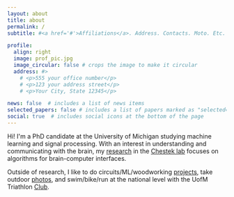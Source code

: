 ```yaml
---
layout: about
title: about
permalink: /
subtitle: #<a href='#'>Affiliations</a>. Address. Contacts. Moto. Etc.

profile:
  align: right
  image: prof_pic.jpg
  image_circular: false # crops the image to make it circular
  address: #>
    # <p>555 your office number</p>
    # <p>123 your address street</p>
    # <p>Your City, State 12345</p>

news: false  # includes a list of news items
selected_papers: false # includes a list of papers marked as "selected={true}"
social: true  # includes social icons at the bottom of the page
---
```


Hi! I'm a PhD candidate at the University of Michigan studying machine learning and signal processing. With an interest in understanding and communicating with the brain, my [research](/research) in the [Chestek lab](https://chestekresearch.engin.umich.edu/) focuses on algorithms for brain-computer interfaces.

Outside of research, I like to do circuits/ML/woodworking [projects](/projects), take outdoor [photos](/photography), and swim/bike/run at the national level with the UofM Triathlon [Club](https://www.instagram.com/umichtriathlon/).
